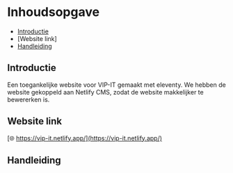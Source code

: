 # Inhoudsopgave
  * [Introductie](#introductie)
  * [Website link]
  * [Handleiding](#kenmerken)

## Introductie
Een toegankelijke website voor VIP-IT gemaakt met eleventy. We hebben de website gekoppeld aan Netlify CMS, zodat de website makkelijker te bewererken is.

## Website link
[🌐 https://vip-it.netlify.app/](https://vip-it.netlify.app/)

## Handleiding

